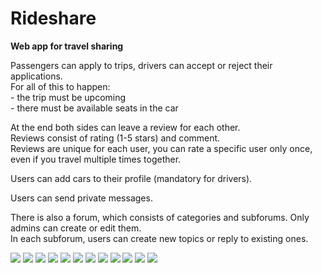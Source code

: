 # Rideshare
<b>Web app for travel sharing</b>

<p>Passengers can apply to trips, drivers can accept or reject their applications.<br/>
For all of this to happen: <br/>
	- the trip must be upcoming<br/>
	- there must be available seats in the car</p>

<p>At the end both sides can leave a review for each other.<br/>
Reviews consist of rating (1-5 stars) and comment.<br/>
Reviews are unique for each user, you can rate a specific user only once, even if you travel multiple times together.</p>
<p>Users can add cars to their profile (mandatory for drivers).</p>
<p>Users can send private messages.</p>
<p>There is also a forum, which consists of categories and subforums. Only admins can create or edit them.<br/>
In each subforum, users can create new topics or reply to existing ones.</p>

<img src="http://alfa.kachi-snimka.info/images-2013/arx1580485407m.png">
<img src="http://kachi-snimka.info/images-2013/arx1580485581q.png">
<img src="http://kachi-snimka.info/images-2013/jdv1580485610u.png">
<img src="http://kachi-snimka.info/images-2013/rgh1580485517r.png">
<img src="https://i.imgur.com/dDS77V2.png">
<img src="https://i.imgur.com/5z07seE.png">
<img src="https://i.imgur.com/BHwUs9H.png">
<img src="https://i.imgur.com/biKty2U.png">
<img src="https://i.imgur.com/qZb2uh6.png">
<img src="https://i.imgur.com/Z4jkjeb.png">
<img src="https://i.imgur.com/3FzebsB.png">
<img src="https://i.imgur.com/M8ixImW.png">